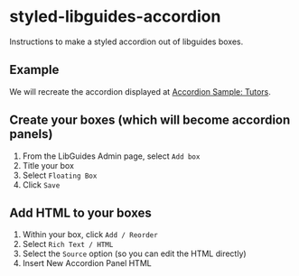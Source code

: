 # styled-libguides-accordion
Instructions to make a styled accordion out of libguides boxes.

## Example
We will recreate the accordion displayed at [Accordion Sample: Tutors](https://davenport.libguides.com/accordion).

## Create your boxes (which will become accordion panels)
1. From the LibGuides Admin page, select `Add box`
2. Title your box
3. Select `Floating Box`
4. Click `Save`

## Add HTML to your boxes
1. Within your box, click `Add / Reorder`
2. Select `Rich Text / HTML`
3. Select the `Source` option (so you can edit the HTML directly)
4. Insert New Accordion Panel HTML

